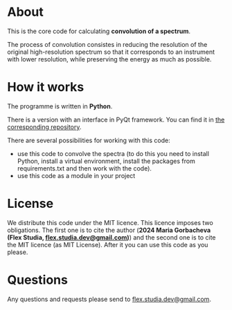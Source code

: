 # About

This is the core code for calculating **convolution of a spectrum**.

The process of convolution consistes in reducing the resolution of the original high-resolution spectrum so that it corresponds to an instrument with lower resolution, while preserving the energy as much as possible. 

# How it works

The programme is written in **Python**. 

There is a version with an interface in PyQt framework. You can find it in [the corresponding repository](https://github.com/FlexStudia/Convolution).

There are several possibilities for working with this code:

- use this code to convolve the spectra (to do this you need to install Python, install a virtual environment, install the packages from requirements.txt and then work with the code).
- use this code as a module in your project

# License

We distribute this code under the MIT licence. This licence imposes two obligations. The first one is to cite the author (**2024 Maria Gorbacheva (Flex Studia, [flex.studia.dev@gmail.com](mailto:flex.studia.dev@gmail.com))**) and the second one is to cite the MIT licence (as MIT License). After it you can use this code as you please.

# Questions

Any questions and requests please send to [flex.studia.dev@gmail.com](mailto:flex.studia.dev@gmail.com).
